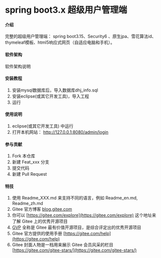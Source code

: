 # spring boot3.x 超级用户管理端

#### 介绍
完整的超级用户管理端：
spring boot3.15、Security6 、原生jpa、雪花算法id、thymeleaf模板、html5响应式网页（自适应电脑和手机）。

#### 软件架构
软件架构说明


#### 安装教程

1.  安装mysql数据库后，导入数据库dhj_info.sql
2.  安装eclipse(或其它开发工具)，导入工程
3.  运行

#### 使用说明

1.  eclipse(或其它开发工具) 中运行 
2.  打开本机网站： http://127.0.0.1:8080/admin/login


#### 参与贡献

1.  Fork 本仓库
2.  新建 Feat_xxx 分支
3.  提交代码
4.  新建 Pull Request


#### 特技

1.  使用 Readme\_XXX.md 来支持不同的语言，例如 Readme\_en.md, Readme\_zh.md
2.  Gitee 官方博客 [blog.gitee.com](https://blog.gitee.com)
3.  你可以 [https://gitee.com/explore](https://gitee.com/explore) 这个地址来了解 Gitee 上的优秀开源项目
4.  [GVP](https://gitee.com/gvp) 全称是 Gitee 最有价值开源项目，是综合评定出的优秀开源项目
5.  Gitee 官方提供的使用手册 [https://gitee.com/help](https://gitee.com/help)
6.  Gitee 封面人物是一档用来展示 Gitee 会员风采的栏目 [https://gitee.com/gitee-stars/](https://gitee.com/gitee-stars/)

